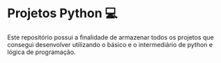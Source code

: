 # Projetos Python 💻
Este repositório possui a finalidade de armazenar todos os projetos que consegui desenvolver utilizando o básico e o intermediário de python e lógica de programação.
